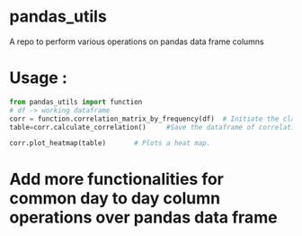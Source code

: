 # pandas_utils
A repo to perform various operations on pandas data frame columns


# Usage : 
```python
from pandas_utils import function
# df -> working dataframe 
corr = function.correlation_matrix_by_frequency(df)  # Initiate the class with working df
table=corr.calculate_correlation()     #Save the dataframe of correlation, can be used for further analysis

corr.plot_heatmap(table)       # Plots a heat map.

```
# Add more functionalities for common day to day column operations over pandas data frame
